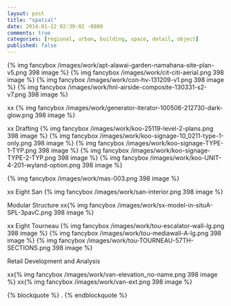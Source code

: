 ```yaml
---
layout: post
title: "spatial"
date: 2014-01-22 02:39:02 -0800
comments: true
categories: [regional, urban, building, space, detail, object]
published: false
---
```


{% img fancybox /images/work/apt-alawai-garden-namahana-site-plan-v5.png 398 image %}
{% img fancybox /images/work/cit-citi-aerial.png 398 image %}
{% img fancybox /images/work/con-hv-131209-v1.png 398 image %}
{% img fancybox /images/work/hnl-airside-composite-130331-s2-v7.png 398 image %}

xx
{% img fancybox /images/work/generator-iterator-100506-212730-dark-glow.png 398 image %}

xx Drafting
{% img fancybox /images/work/koo-25119-level-2-plans.png 398 image %}
{% img fancybox /images/work/koo-signage-10_0211-type-1-only.png 398 image %}
{% img fancybox /images/work/koo-signage-TYPE-1-TYP.png 398 image %}
{% img fancybox /images/work/koo-signage-TYPE-2-TYP.png 398 image %}
{% img fancybox /images/work/koo-UNIT-4-201-wyland-option.png 398 image %}

{% img fancybox /images/work/mas-003.png 398 image %}

xx Eight San
{% img fancybox /images/work/san-interior.png 398 image %}


Modular Structure
xx{% img fancybox /images/work/sx-model-in-situA-SPL-3pavC.png 398 image %}

xx Eight Tourneau
{% img fancybox /images/work/tou-escalator-wall-lg.png 398 image %}
{% img fancybox /images/work/tou-mediawall-A-lg.png 398 image %}
{% img fancybox /images/work/tou-TOURNEAU-57TH-SECTIONS.png 398 image %}

Retail Development and Analysis

xx{% img fancybox /images/work/van-elevation_no-name.png 398 image %}
xx{% img fancybox /images/work/van-ext.png 398 image %}

{% blockquote %}
.
{% endblockquote %}